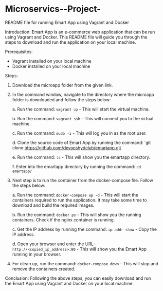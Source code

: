 # Microservics--Project-
README file for running Emart App using Vagrant and Docker

Introduction:
Emart App is an e-commerce web application that can be run using Vagrant and Docker. This README file will guide you through the steps to download and run the application on your local machine.

Prerequisites:
- Vagrant installed on your local machine
- Docker installed on your local machine

Steps:

1. Download the microapp folder from the given link.

2. In the command window, navigate to the directory where the microapp folder is downloaded and follow the steps below:

    a. Run the command: `vagrant up` - This will start the virtual machine.
   
    b. Run the command: `vagrant ssh` - This will connect you to the virtual machine.
    
    
    c. Run the command: `sudo -i` - This will log you in as the root user.
    
    
    d. Clone the source code of Emart App by running the command: `git clone https://github.com/devopshydclub/emartapp.git
    
    
    e. Run the command: `ls` - This will show you the emartapp directory.
    
    
    f. Enter into the emartapp directory by running the command: `cd emartapp/`
    

3. Next step is to run the container from the docker-compose file. Follow the steps below:


    a. Run the command: `docker-compose up -d` - This will start the containers required to run the application. It may take some time to download and build the required images.
    
    
    b. Run the command: `docker ps` - This will show you the running containers. Check if the nginx container is running.
    
    
    c. Get the IP address by running the command: `ip addr show` - Copy the IP address.
    
    
 
    d. Open your browser and enter the URL: `http://<copied_ip_address>:80` - This will show you the Emart App running in your browser.
    

4. For clean up, run the command: `docker-compose down` - This will stop and remove the containers created.


Conclusion:
Following the above steps, you can easily download and run the Emart App using Vagrant and Docker on your local machine.
